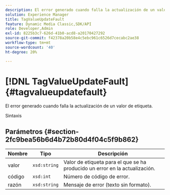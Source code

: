 ```yaml
---
description: El error generado cuando falla la actualización de un valor de etiqueta.
solution: Experience Manager
title: TagValueUpdateFault
feature: Dynamic Media Classic,SDK/API
role: Developer,Admin
exl-id: 8225b3c7-626d-41b0-acd8-a20170427292
source-git-commit: f42378a20b58e4c5ebc961c6526d7cecabc2ae38
workflow-type: tm+mt
source-wordcount: '40'
ht-degree: 20%

---
```


# [!DNL TagValueUpdateFault]{#tagvalueupdatefault}

El error generado cuando falla la actualización de un valor de etiqueta.

Sintaxis

## Parámetros {#section-2fc9bea56b6d4b72b80d4f04c5f9b862}

| Nombre | Tipo | Descripción |
|---|---|---|
| valor | `xsd:string` | Valor de etiqueta para el que se ha producido un error en la actualización. |
| código | `xsd:int` | Número de código de error. |
| razón | `xsd:string` | Mensaje de error (texto sin formato). |
